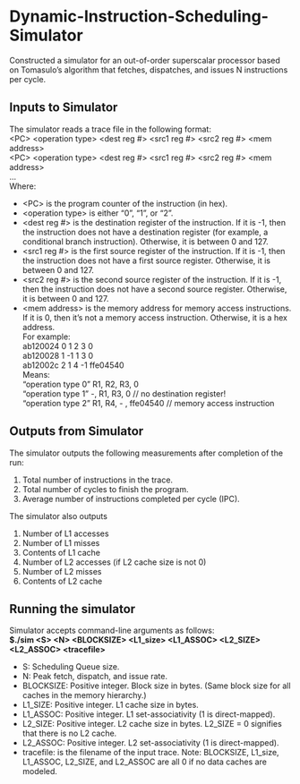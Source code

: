 # Dynamic-Instruction-Scheduling-Simulator

Constructed a simulator for an out-of-order superscalar processor based on Tomasulo’s algorithm that fetches, dispatches, and issues N instructions per cycle.
## Inputs to Simulator

The simulator reads a trace file in the following format:  
\<PC\> \<operation type\> \<dest reg #\> \<src1 reg #\> \<src2 reg #\> \<mem address\>  
\<PC\> \<operation type\> \<dest reg #\> \<src1 reg #\> <src2 reg #\> \<mem address\>  
...  
Where:
* \<PC\> is the program counter of the instruction (in hex).
* \<operation type\> is either “0”, “1”, or “2”.
* \<dest reg #\> is the destination register of the instruction. If it is -1, then the instruction does not have a destination register (for example, a conditional branch instruction). Otherwise, it is between 0 and 127.
* \<src1 reg #\> is the first source register of the instruction. If it is -1, then the instruction does not have a first source register. Otherwise, it is between 0 and 127.
* \<src2 reg #\> is the second source register of the instruction. If it is -1, then the instruction does not have a second source register. Otherwise, it is between 0 and 127.
* \<mem address\> is the memory address for memory access instructions. If it is 0, then it’s not a memory access instruction. Otherwise, it is a hex address.  
For example:  
ab120024 0 1 2 3 0  
ab120028 1 -1 1 3 0  
ab12002c 2 1 4 -1 ffe04540  
Means:  
“operation type 0” R1, R2, R3, 0  
“operation type 1” -, R1, R3, 0 // no destination register!  
“operation type 2” R1, R4, - , ffe04540 // memory access instruction  
  
## Outputs from Simulator
The simulator outputs the following measurements after completion of the run:  
1. Total number of instructions in the trace.
2. Total number of cycles to finish the program.
3. Average number of instructions completed per cycle (IPC).  

The simulator also outputs  
1. Number of L1 accesses
2. Number of L1 misses
3. Contents of L1 cache
4. Number of L2 accesses (if L2 cache size is not 0)
5. Number of L2 misses
6. Contents of L2 cache

## Running the simulator

Simulator accepts command-line arguments as follows:  
**$./sim \<S> \<N> \<BLOCKSIZE> <L1_size> <L1_ASSOC> <L2_SIZE> <L2_ASSOC> \<tracefile>**
* S: Scheduling Queue size.
* N: Peak fetch, dispatch, and issue rate.
* BLOCKSIZE: Positive integer. Block size in bytes. (Same block size for all caches in the memory hierarchy.)
* L1_SIZE: Positive integer. L1 cache size in bytes.
* L1_ASSOC: Positive integer. L1 set-associativity (1 is direct-mapped).
* L2_SIZE: Positive integer. L2 cache size in bytes. L2_SIZE = 0 signifies that there is no L2 cache.
* L2_ASSOC: Positive integer. L2 set-associativity (1 is direct-mapped).
* tracefile: is the filename of the input trace.
Note: BLOCKSIZE, L1_size, L1_ASSOC, L2_SIZE, and L2_ASSOC are all 0 if no data caches are modeled.
